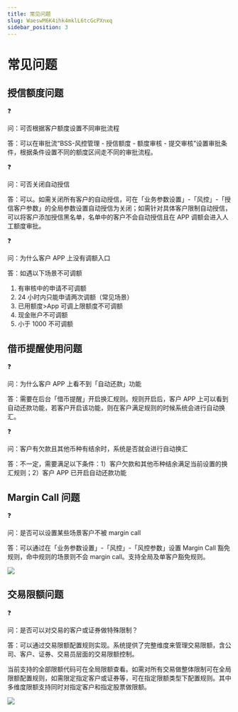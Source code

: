 ```yaml
---
title: 常见问题
slug: WaeswM6K4ihk4mklL6tcGcPXnxq
sidebar_position: 3
---
```



# 常见问题

## 授信额度问题

<div class="callout callout-bg-2 callout-border-2">
<div class='callout-emoji'>❓</div>
<p>问：可否根据客户额度设置不同审批流程</p>
</div>

答：可以在审批流“BSS-风控管理 - 授信额度 - 额度审核 - 提交审核”设置审批条件，根据条件设置不同的额度区间走不同的审批流程。

<div class="callout callout-bg-2 callout-border-2">
<div class='callout-emoji'>❓</div>
<p>问：可否关闭自动授信</p>
</div>

答：可以。如需关闭所有客户的自动授信，可在「业务参数设置」-「风控」-「授信客户参数」的全局参数设置自动授信为关闭；如需针对具体客户限制自动授信，可以将客户添加授信黑名单，名单中的客户不会自动授信且在 APP 调额会进入人工额度审批。

<div class="callout callout-bg-2 callout-border-2">
<div class='callout-emoji'>❓</div>
<p>问：为什么客户 APP 上没有调额入口</p>
</div>

答：如遇以下场景不可调额

1. 有审核中的申请不可调额
2. 24 小时内只能申请两次调额（常见场景）
3. 已用额度&gt;App 可调上限额度不可调额
4. 现金账户不可调额
5. 小于 1000 不可调额

## 借币提醒使用问题

<div class="callout callout-bg-2 callout-border-2">
<div class='callout-emoji'>❓</div>
<p>问：为什么客户 APP 上看不到「自动还款」功能</p>
</div>

答：需要在后台「借币提醒」开启换汇规则。规则开启后，客户 APP 上可以看到自动还款功能，若客户开启该功能，则在客户满足规则的时候系统会进行自动换汇。

<div class="callout callout-bg-2 callout-border-2">
<div class='callout-emoji'>❓</div>
<p>问：客户有欠款且其他币种有结余时，系统是否就会进行自动换汇</p>
</div>

答：不一定，需要满足以下条件：1）客户欠款和其他币种结余满足当前设置的换汇规则；2）客户 APP 已开启自动还款功能

## Margin Call 问题

<div class="callout callout-bg-2 callout-border-2">
<div class='callout-emoji'>❓</div>
<p>问：是否可以设置某些场景客户不被 margin call</p>
</div>

答：可以通过在「业务参数设置」-「风控」-「风控参数」设置 Margin Call 豁免规则，命中规则的场景则不会 margin call。支持全局及单客户豁免规则。

<img src="/assets/SI78bT8smor9fnx46phc8kginVd.png" src-width="3250" src-height="672" align="center"/>

## 交易限额问题

<div class="callout callout-bg-2 callout-border-2">
<div class='callout-emoji'>❓</div>
<p>问：是否可以对交易的客户或证券做特殊限制？</p>
</div>

答：可以通过交易限额配置规则实现。系统提供了完整维度来管理交易限额，含公司、客户、证券、交易员层面的交易限额控制。

当前支持的全部限额代码可在全局限额查看。如需对所有交易做整体限制可在全局限额配置规则，如需限定指定客户或证券等，可在指定限额类型下配置规则。其中多维度限额支持同时对指定客户和指定股票做限额。

<img src="/assets/UUYsbZeBcom6rrxO8F0clss2nah.png" src-width="3292" src-height="846" align="center"/>

